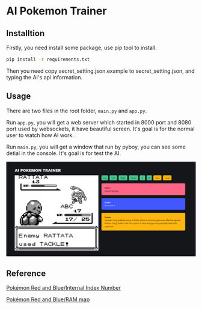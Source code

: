 # AI Pokemon Trainer

## Installtion

Firstly, you need install some package, use pip tool to install.

```bash
pip install -r requirements.txt
```

Then you need copy secret_setting.json.example to secret_setting.json, and typing the AI's api information.

## Usage

There are two files in the root folder, `main.py` and `app.py`.

Run `app.py`, you will get a web server which started in 8000 port and 8080 port used by websockets, it have beautiful screen. It's goal is for the normal user to watch how AI work.

Run `main.py`, you will get a window that run by pyboy, you can see some detial in the console. It's goal is for test the AI.

![](./docs/img.png)

## Reference

[Pokémon Red and Blue/Internal Index Number](https://tcrf.net/Pok%C3%A9mon_Red_and_Blue/Internal_Index_Number)

[Pokémon Red and Blue/RAM map](https://datacrystal.tcrf.net/wiki/Pok%C3%A9mon_Red_and_Blue/RAM_map)